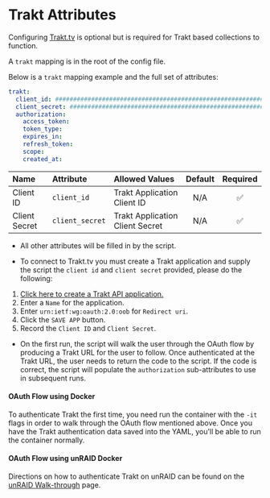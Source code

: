 # Trakt Attributes

Configuring [Trakt.tv](https://trakt.tv/) is optional but is required for Trakt based collections to function. 

A `trakt` mapping is in the root of the config file.

Below is a `trakt` mapping example and the full set of attributes:
```yaml
trakt:
  client_id: ################################################################
  client_secret: ################################################################
  authorization:
    access_token:
    token_type:
    expires_in:
    refresh_token:
    scope:
    created_at:
```

| Name          | Attribute       | Allowed Values                  | Default | Required |
|:--------------|:----------------|:--------------------------------|:-------:|:--------:|
| Client ID     | `client_id`     | Trakt Application Client ID     |   N/A   | &#9989;  |
| Client Secret | `client_secret` | Trakt Application Client Secret |   N/A   | &#9989;  |

* All other attributes will be filled in by the script. 

* To connect to Trakt.tv you must create a Trakt application and supply the script the `client id` and `client secret` provided, please do the following:
1. [Click here to create a Trakt API application.](https://trakt.tv/oauth/applications/new)
2. Enter a `Name` for the application.
3. Enter `urn:ietf:wg:oauth:2.0:oob` for `Redirect uri`.
4. Click the `SAVE APP` button.
5. Record the `Client ID` and `Client Secret`.

* On the first run, the script will walk the user through the OAuth flow by producing a Trakt URL for the user to follow. Once authenticated at the Trakt URL, the user needs to return the code to the script. If the code is correct, the script will populate the `authorization` sub-attributes to use in subsequent runs.

<h4>OAuth Flow using Docker</h4>

To authenticate Trakt the first time, you need run the container with the `-it` flags in order to walk through the OAuth flow mentioned above. Once you have the Trakt authentication data saved into the YAML, you'll be able to run the container normally.

<h4>OAuth Flow using unRAID Docker</h4>

Directions on how to authenticate Trakt on unRAID can be found on the [unRAID Walk-through](../home/guides/unraid.md#advanced-installation-authenticating-trakt-or-myanimelist) page.
